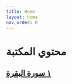 ```yaml
---
title: Home
layout: home
nav_order: 0
---
```

# محتوي المكتبة 
## [١  سورة البقرة](Baqra/index.html)‏
